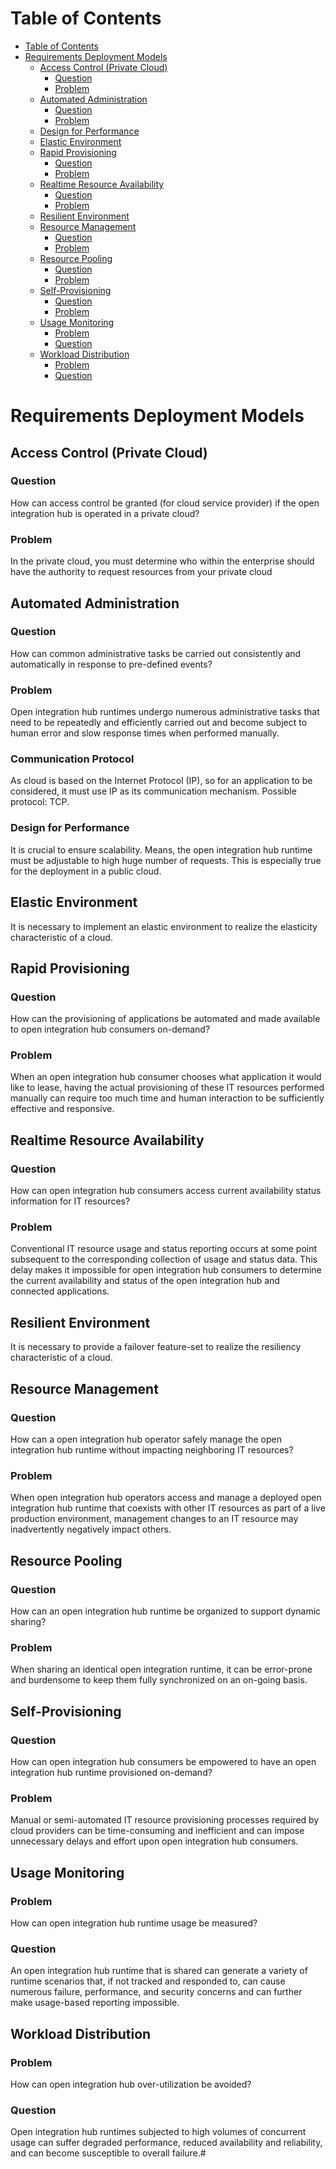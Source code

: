 # Table of Contents
<!-- TOC depthFrom:1 depthTo:6 withLinks:1 updateOnSave:1 orderedList:0 -->

- [Table of Contents](#table-of-contents)
- [Requirements Deployment Models](#requirements-deployment-models)
	- [Access Control (Private Cloud)](#access-control-private-cloud)
		- [Question](#question)
		- [Problem](#problem)
	- [Automated Administration](#automated-administration)
		- [Question](#question)
		- [Problem](#problem)
	- [Design for Performance](#design-for-performance)
	- [Elastic Environment](#elastic-environment)
	- [Rapid Provisioning](#rapid-provisioning)
		- [Question](#question)
		- [Problem](#problem)
	- [Realtime Resource Availability](#realtime-resource-availability)
		- [Question](#question)
		- [Problem](#problem)
	- [Resilient Environment](#resilient-environment)
	- [Resource Management](#resource-management)
		- [Question](#question)
		- [Problem](#problem)
	- [Resource Pooling](#resource-pooling)
		- [Question](#question)
		- [Problem](#problem)
	- [Self-Provisioning](#self-provisioning)
		- [Question](#question)
		- [Problem](#problem)
	- [Usage Monitoring](#usage-monitoring)
		- [Problem](#problem)
		- [Question](#question)
	- [Workload Distribution](#workload-distribution)
		- [Problem](#problem)
		- [Question](#question)

<!-- /TOC -->

# Requirements Deployment Models

## Access Control (Private Cloud)
### Question
How can access control be granted (for cloud service provider) if the open integration hub is operated in a private cloud?

### Problem
In the private cloud, you must determine who within the enterprise should have the authority to request resources from your private cloud

## Automated Administration
### Question
How can common administrative tasks be carried out consistently and automatically in response to pre-defined events?

### Problem
Open integration hub runtimes undergo numerous administrative tasks that need to be repeatedly and efficiently carried out and become subject to human error and slow response times when performed manually.

### Communication Protocol
As cloud is based on the Internet Protocol (IP), so for an application to be considered, it must use IP as its communication mechanism. Possible protocol: TCP.

### Design for Performance
It is crucial to ensure scalability. Means, the open integration hub runtime must be adjustable to high huge number of requests. This is especially true for the deployment in a public cloud.


## Elastic Environment
It is necessary to implement an elastic environment to realize the elasticity characteristic of a cloud.

## Rapid Provisioning
### Question
How can the provisioning of applications be automated and made available to open integration hub consumers on-demand?

### Problem
When an open integration hub consumer chooses what application it would like to lease, having the actual provisioning of these IT resources performed manually can require too much time and human interaction to be sufficiently effective and responsive.
 
## Realtime Resource Availability
### Question
How can open integration hub consumers access current availability status information for IT resources?

### Problem
Conventional IT resource usage and status reporting occurs at some point subsequent to the corresponding collection of usage and status data. This delay makes it impossible for open integration hub consumers to determine the current availability and status of the open integration hub and connected applications.

## Resilient Environment
It is necessary to provide a failover feature-set to realize the resiliency characteristic of a cloud.

## Resource Management
### Question
How can a open integration hub operator safely manage the open integration hub runtime without impacting neighboring IT resources?

### Problem
When open integration hub operators access and manage a deployed open integration hub runtime that coexists with other IT resources as part of a live production environment, management changes to an IT resource may inadvertently negatively impact others.

## Resource Pooling
### Question
How can an open integration hub runtime be organized to support dynamic sharing?

### Problem
When sharing an identical open integration runtime, it can be error-prone and burdensome to keep them fully synchronized on an on-going basis.

## Self-Provisioning
### Question
How can open integration hub consumers be empowered to have an open integration hub runtime provisioned on-demand?

### Problem
Manual or semi-automated IT resource provisioning processes required by cloud providers can be time-consuming and inefficient and can impose unnecessary delays and effort upon open integration hub consumers.
 
## Usage Monitoring
### Problem
How can open integration hub runtime usage be measured?

### Question
An open integration hub runtime that is shared can generate a variety of runtime scenarios that, if not tracked and responded to, can cause numerous failure, performance, and security concerns and can further make usage-based reporting impossible.

## Workload Distribution
### Problem
How can open integration hub over-utilization be avoided?

### Question
Open integration hub runtimes subjected to high volumes of concurrent usage can suffer degraded performance, reduced availability and reliability, and can become susceptible to overall failure.#
